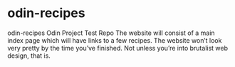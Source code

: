 # odin-recipes
odin-recipes Odin Project Test Repo 
The website will consist of a main index page which will have links to a few recipes. The website won’t look very pretty by the time you’ve finished. Not unless you’re into brutalist web design, that is.

